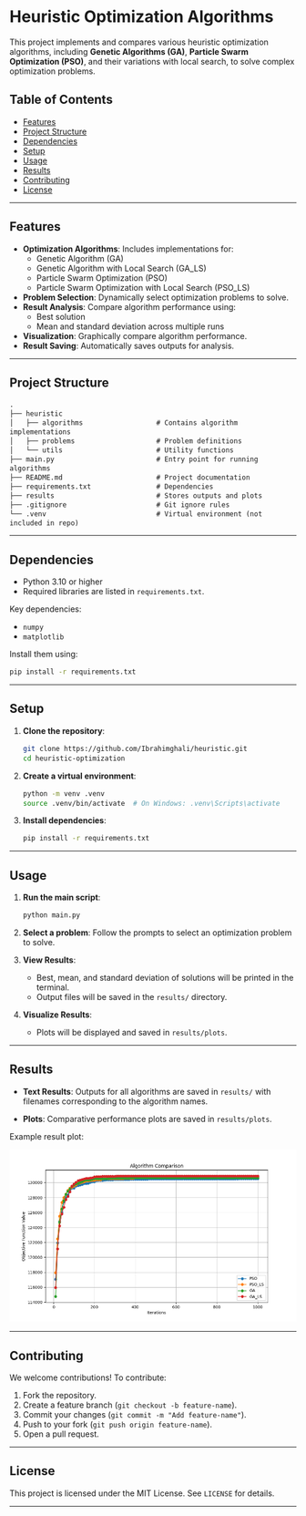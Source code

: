 # Heuristic Optimization Algorithms

This project implements and compares various heuristic optimization algorithms, including **Genetic Algorithms (GA)**, **Particle Swarm Optimization (PSO)**, and their variations with local search, to solve complex optimization problems.

## Table of Contents
- [Features](#features)
- [Project Structure](#project-structure)
- [Dependencies](#dependencies)
- [Setup](#setup)
- [Usage](#usage)
- [Results](#results)
- [Contributing](#contributing)
- [License](#license)

---

## Features
- **Optimization Algorithms**: Includes implementations for:
  - Genetic Algorithm (GA)
  - Genetic Algorithm with Local Search (GA_LS)
  - Particle Swarm Optimization (PSO)
  - Particle Swarm Optimization with Local Search (PSO_LS)
- **Problem Selection**: Dynamically select optimization problems to solve.
- **Result Analysis**: Compare algorithm performance using:
  - Best solution
  - Mean and standard deviation across multiple runs
- **Visualization**: Graphically compare algorithm performance.
- **Result Saving**: Automatically saves outputs for analysis.

---

## Project Structure
```plaintext
.
├── heuristic
│   ├── algorithms                  # Contains algorithm implementations
│   ├── problems                    # Problem definitions
│   └── utils                       # Utility functions
├── main.py                         # Entry point for running algorithms
├── README.md                       # Project documentation
├── requirements.txt                # Dependencies
├── results                         # Stores outputs and plots
├── .gitignore                      # Git ignore rules
└── .venv                           # Virtual environment (not included in repo)
```

---

## Dependencies
- Python 3.10 or higher
- Required libraries are listed in `requirements.txt`.

Key dependencies:
- `numpy`
- `matplotlib`

Install them using:
```bash
pip install -r requirements.txt
```

---

## Setup

1. **Clone the repository**:
   ```bash
   git clone https://github.com/Ibrahimghali/heuristic.git
   cd heuristic-optimization
   ```

2. **Create a virtual environment**:
   ```bash
   python -m venv .venv
   source .venv/bin/activate  # On Windows: .venv\Scripts\activate
   ```

3. **Install dependencies**:
   ```bash
   pip install -r requirements.txt
   ```

---

## Usage

1. **Run the main script**:
   ```bash
   python main.py
   ```

2. **Select a problem**: Follow the prompts to select an optimization problem to solve.

3. **View Results**:
   - Best, mean, and standard deviation of solutions will be printed in the terminal.
   - Output files will be saved in the `results/` directory.

4. **Visualize Results**:
   - Plots will be displayed and saved in `results/plots`.

---

## Results

- **Text Results**: 
  Outputs for all algorithms are saved in `results/` with filenames corresponding to the algorithm names.
  
- **Plots**: 
  Comparative performance plots are saved in `results/plots`.

Example result plot:

![Example Plot](results/plots/comparison_plot.png)

---

## Contributing

We welcome contributions! To contribute:
1. Fork the repository.
2. Create a feature branch (`git checkout -b feature-name`).
3. Commit your changes (`git commit -m "Add feature-name"`).
4. Push to your fork (`git push origin feature-name`).
5. Open a pull request.

---

## License

This project is licensed under the MIT License. See `LICENSE` for details.

---
